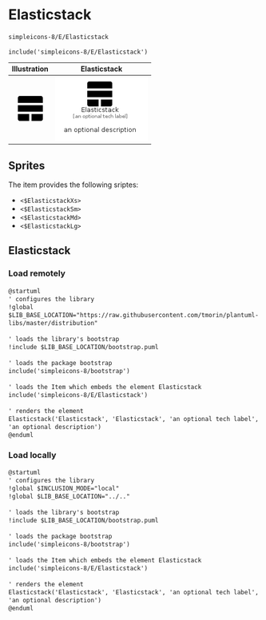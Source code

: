 # Elasticstack


```text
simpleicons-8/E/Elasticstack
```

```text
include('simpleicons-8/E/Elasticstack')
```



| Illustration | Elasticstack |
| :---: | :---: |
| ![illustration for Illustration](../../simpleicons-8/E/Elasticstack.png) | ![illustration for Elasticstack](../../simpleicons-8/E/Elasticstack.Local.png) |



## Sprites
The item provides the following sriptes:

- `<$ElasticstackXs>`
- `<$ElasticstackSm>`
- `<$ElasticstackMd>`
- `<$ElasticstackLg>`





## Elasticstack

### Load remotely
```plantuml
@startuml
' configures the library
!global $LIB_BASE_LOCATION="https://raw.githubusercontent.com/tmorin/plantuml-libs/master/distribution"

' loads the library's bootstrap
!include $LIB_BASE_LOCATION/bootstrap.puml

' loads the package bootstrap
include('simpleicons-8/bootstrap')

' loads the Item which embeds the element Elasticstack
include('simpleicons-8/E/Elasticstack')

' renders the element
Elasticstack('Elasticstack', 'Elasticstack', 'an optional tech label', 'an optional description')
@enduml
```

### Load locally
```plantuml
@startuml
' configures the library
!global $INCLUSION_MODE="local"
!global $LIB_BASE_LOCATION="../.."

' loads the library's bootstrap
!include $LIB_BASE_LOCATION/bootstrap.puml

' loads the package bootstrap
include('simpleicons-8/bootstrap')

' loads the Item which embeds the element Elasticstack
include('simpleicons-8/E/Elasticstack')

' renders the element
Elasticstack('Elasticstack', 'Elasticstack', 'an optional tech label', 'an optional description')
@enduml
```

